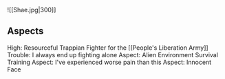 ![[Shae.jpg|300]]

## Aspects
High: Resourceful Trappian Fighter for the [[People's Liberation Army]]
Trouble: I always end up fighting alone
Aspect: Alien Environment Survival Training
Aspect: I've experienced worse pain than this
Aspect: Innocent Face